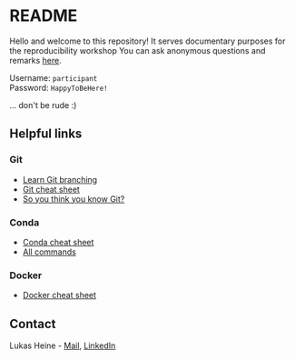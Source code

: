 # README
Hello and welcome to this repository! It serves documentary purposes for the reproducibility workshop 
You can ask anonymous questions and remarks [here](https://anonymous-remarks.streamlit.app).

Username: `participant`  
Password: `HappyToBeHere!`

... don't be rude :)


## Helpful links
### Git
- [Learn Git branching](https://learngitbranching.js.org)  
- [Git cheat sheet](https://about.gitlab.com/images/press/git-cheat-sheet.pdf)
- [So you think you know Git?](https://youtu.be/aolI_Rz0ZqY?si=frHA07iQnrSzGdye)

### Conda
- [Conda cheat sheet](https://docs.conda.io/projects/conda/en/4.6.0/_downloads/52a95608c49671267e40c689e0bc00ca/conda-cheatsheet.pdf)
- [All commands](https://docs.conda.io/projects/conda/en/latest/commands/index.html)

### Docker
- [Docker cheat sheet](https://docs.docker.com/get-started/docker_cheatsheet.pdf)


## Contact
Lukas Heine - [Mail](mailto:lukas.heine@uk-essen.de), [LinkedIn](https://www.linkedin.com/in/lukas-heine/)